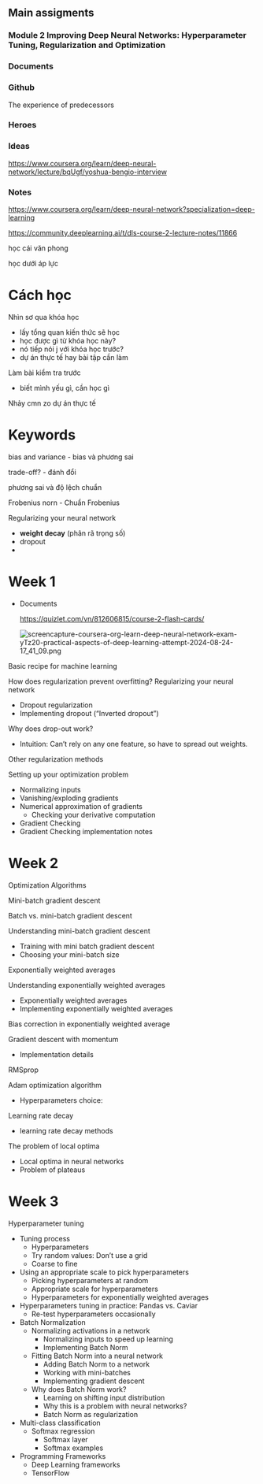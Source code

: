 
## Main assigments


### Module 2 Improving Deep Neural Networks: Hyperparameter Tuning, Regularization and Optimization



### Documents


### Github
The experience of predecessors


### Heroes


### Ideas

https://www.coursera.org/learn/deep-neural-network/lecture/bqUgf/yoshua-bengio-interview




### Notes
https://www.coursera.org/learn/deep-neural-network?specialization=deep-learning

https://community.deeplearning.ai/t/dls-course-2-lecture-notes/11866

học cái văn phong

học dưới áp lực

# Cách học

Nhìn sơ qua khóa học

- lấy tổng quan kiến thức sẽ học
- học được gì từ khóa học này?
- nó tiếp nói j với khóa học trước?
- dự án thực tế hay bài tập cần làm

Làm bài kiểm tra trước

- biết mình yếu gì, cần học gì

Nhảy cmn zo dự án thực tế

# Keywords

bias and variance - bias và phương sai

trade-off? - đánh đổi

phương sai và độ lệch chuẩn

Frobenius norn - Chuẩn Frobenius 

Regularizing your neural network

- **weight decay** (phân rã trọng số)
- dropout
- 

# Week 1

- Documents
    
    https://quizlet.com/vn/812606815/course-2-flash-cards/
    
    ![screencapture-coursera-org-learn-deep-neural-network-exam-yTz20-practical-aspects-of-deep-learning-attempt-2024-08-24-17_41_09.png](https://prod-files-secure.s3.us-west-2.amazonaws.com/7dca1731-068d-4997-814f-8d55bce2cdd6/5398cd06-5f15-4e25-8065-d477d61bd87b/screencapture-coursera-org-learn-deep-neural-network-exam-yTz20-practical-aspects-of-deep-learning-attempt-2024-08-24-17_41_09.png)
    

Basic recipe for machine learning

How does regularization prevent overfitting?
Regularizing your neural network

- Dropout regularization
- Implementing dropout (“Inverted dropout”)

Why does drop-out work?
-  Intuition: Can’t rely on any one feature, so have to spread out weights.

Other regularization methods

Setting up your optimization problem

- Normalizing inputs
- Vanishing/exploding gradients
- Numerical approximation of gradients
    - Checking your derivative computation
- Gradient Checking
- Gradient Checking implementation notes

# Week 2

Optimization Algorithms

Mini-batch gradient descent

Batch vs. mini-batch gradient descent

Understanding mini-batch gradient descent

- Training with mini batch gradient descent
- Choosing your mini-batch size

Exponentially weighted averages

Understanding exponentially weighted averages

- Exponentially weighted averages
- Implementing exponentially weighted averages

Bias correction in exponentially weighted average

Gradient descent with momentum

- Implementation details

RMSprop

Adam optimization algorithm

- Hyperparameters choice:

Learning rate decay

- learning rate decay methods

The problem of local optima

- Local optima in neural networks
- Problem of plateaus

# Week 3

Hyperparameter tuning

- Tuning process
    - Hyperparameters
    - Try random values: Don’t use a grid
    - Coarse to fine
- Using an appropriate	scale to pick hyperparameters
    - Picking hyperparameters at random
    - Appropriate scale for hyperparameters
    - Hyperparameters for exponentially weighted averages
- Hyperparameters tuning in practice: Pandas vs. Caviar
    - Re-test hyperparameters occasionally
- Batch Normalization
    - Normalizing	activations	
    in	a	network
        - Normalizing inputs to speed up learning
        - Implementing Batch Norm
    - Fitting Batch Norm into a	neural network
        - Adding Batch Norm to a network
        - Working with mini-batches
        - Implementing gradient descent
    - Why does Batch	Norm work?
        - Learning on shifting input distribution
        - Why this is a problem with neural networks?
        - Batch Norm as regularization
- Multi-class classification
    - Softmax	regression
        - Softmax layer
        - Softmax examples
- Programming Frameworks
    - Deep Learning frameworks
    - TensorFlow















